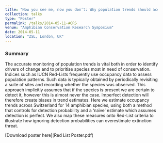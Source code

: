 ```yaml
---
title: "Now you see me, now you don’t: Why population trends should account for imperfect detection"
collection: talks
type: "Poster"
permalink: /talks/2014-05-11-ACRS
venue: "Amphibian Conservation Research Symposium"
date: 2014-05-11
location: "ZSL, London, UK"
---
```


### Summary

The accurate monitoring of population trends is vital both in order to identify drivers of change and to prioritise species most in need of conservation.
Indices such as IUCN Red-Lists frequently use occupancy data to assess population patterns. Such data is typically obtained by periodically revisiting a suite of sites and recording whether the species was observed.
This approach implicitly assumes that if the species is present we are certain to detect it, however this is almost never the case. Imperfect detection will therefore create biases in trend estimates.
Here we estimate occupancy trends across Switzerland for 14 amphibian species, using both a method that controls for detection probability and a ‘naïve’ estimate which assumes detection is perfect.
We also map these measures onto Red-List criteria to illustrate how ignoring detection probabilities can overestimate extinction threat.

[Download poster here](Red List Poster.pdf)
